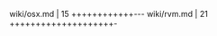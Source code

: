  wiki/osx.md                    |   15 ++++++++++++---
 wiki/rvm.md                    |   21 ++++++++++++++++++++-
